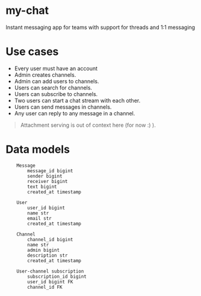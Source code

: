 # my-chat
Instant messaging app for teams with support for threads and 1:1 messaging

# Use cases
* Every user must have an account
* Admin creates channels.
* Admin can add users to channels.
* Users can search for channels.
* Users can subscribe to channels.
* Two users can start a chat stream with each other.
* Users can send messages in channels.
* Any user can reply to any message in a channel.

> Attachment serving is out of context here (for now :) ).


# Data models

```
    Message
        message_id bigint
        sender bigint
        receiver bigint
        text bigint
        created_at timestamp

    User
        user_id bigint
        name str
        email str
        created_at timestamp
    
    Channel
        channel_id bigint
        name str
        admin bigint
        description str
        created_at timestamp

    User-channel subscription
        subscription_id bigint
        user_id bigint FK
        channel_id FK


```


